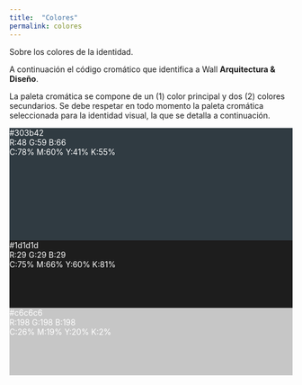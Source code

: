 ```yaml
---
title:  "Colores"
permalink: colores
---
```


Sobre los colores de la identidad.

<!--more-->

A continuación el código cromático que identifica a Wall <strong>Arquitectura & Diseño</strong>.

La paleta cromática se compone de un (1) color principal y dos (2) colores secundarios.
Se debe respetar en todo momento la paleta cromática seleccionada para la identidad visual, la que se detalla a continuación.


<div class="colors-primary" style="background-color: #303b42; color: #ffffff; height: 200px">
	<div>#303b42</div>
	<div>R:48 G:59 B:66</div>
	<div>C:78% M:60% Y:41% K:55%</div>
</div>

<div class="colors-primary" style="background-color: #1d1d1d; color: #ffffff; height: 120px">
	<div>#1d1d1d</div>
	<div>R:29 G:29 B:29</div>
	<div>C:75% M:66% Y:60% K:81%</div>
</div>

<div class="colors-primary" style="background-color: #c6c6c6; color: #ffffff; height: 120px">
	<div>#c6c6c6</div>
	<div>R:198 G:198 B:198</div>
	<div>C:26% M:19% Y:20% K:2%</div>
</div>

